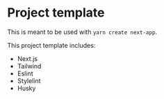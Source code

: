 # Project template

This is meant to be used with `yarn create next-app`.


This project template includes:

- Next.js
- Tailwind
- Eslint
- Stylelint
- Husky
